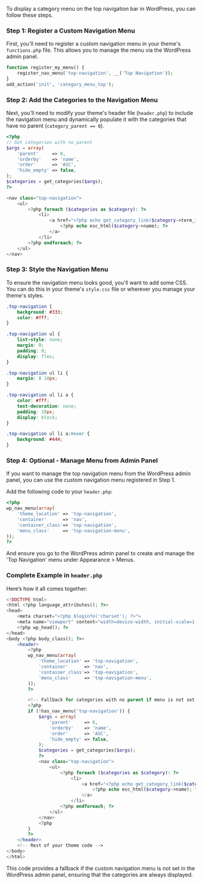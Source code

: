 To display a category menu on the top navigation bar in WordPress, you can follow these steps. 

### Step 1: Register a Custom Navigation Menu

First, you'll need to register a custom navigation menu in your theme's `functions.php` file. This allows you to manage the menu via the WordPress admin panel.

```php
function register_my_menu() {
    register_nav_menu('top-navigation', __('Top Navigation'));
}
add_action('init', 'category_menu_top');
```

### Step 2: Add the Categories to the Navigation Menu

Next, you'll need to modify your theme's header file (`header.php`) to include the navigation menu and dynamically populate it with the categories that have no parent (`category_parent == 0`).

```php
<?php
// Get categories with no parent
$args = array(
    'parent'     => 0,
    'orderby'    => 'name',
    'order'      => 'ASC',
    'hide_empty' => false,
);
$categories = get_categories($args);
?>

<nav class="top-navigation">
    <ul>
        <?php foreach ($categories as $category): ?>
            <li>
                <a href="<?php echo get_category_link($category->term_id); ?>">
                    <?php echo esc_html($category->name); ?>
                </a>
            </li>
        <?php endforeach; ?>
    </ul>
</nav>
```

### Step 3: Style the Navigation Menu

To ensure the navigation menu looks good, you'll want to add some CSS. You can do this in your theme's `style.css` file or wherever you manage your theme's styles.

```css
.top-navigation {
    background: #333;
    color: #fff;
}

.top-navigation ul {
    list-style: none;
    margin: 0;
    padding: 0;
    display: flex;
}

.top-navigation ul li {
    margin: 0 10px;
}

.top-navigation ul li a {
    color: #fff;
    text-decoration: none;
    padding: 10px;
    display: block;
}

.top-navigation ul li a:hover {
    background: #444;
}
```

### Step 4: Optional - Manage Menu from Admin Panel

If you want to manage the top navigation menu from the WordPress admin panel, you can use the custom navigation menu registered in Step 1. 

Add the following code to your `header.php`:

```php
<?php
wp_nav_menu(array(
    'theme_location' => 'top-navigation',
    'container'      => 'nav',
    'container_class'=> 'top-navigation',
    'menu_class'     => 'top-navigation-menu',
));
?>
```

And ensure you go to the WordPress admin panel to create and manage the 'Top Navigation' menu under Appearance > Menus.

### Complete Example in `header.php`

Here’s how it all comes together:

```php
<!DOCTYPE html>
<html <?php language_attributes(); ?>>
<head>
    <meta charset="<?php bloginfo('charset'); ?>">
    <meta name="viewport" content="width=device-width, initial-scale=1.0">
    <?php wp_head(); ?>
</head>
<body <?php body_class(); ?>>
    <header>
        <?php
        wp_nav_menu(array(
            'theme_location' => 'top-navigation',
            'container'      => 'nav',
            'container_class'=> 'top-navigation',
            'menu_class'     => 'top-navigation-menu',
        ));
        ?>

        <!-- Fallback for categories with no parent if menu is not set in admin -->
        <?php
        if (!has_nav_menu('top-navigation')) {
            $args = array(
                'parent'     => 0,
                'orderby'    => 'name',
                'order'      => 'ASC',
                'hide_empty' => false,
            );
            $categories = get_categories($args);
            ?>
            <nav class="top-navigation">
                <ul>
                    <?php foreach ($categories as $category): ?>
                        <li>
                            <a href="<?php echo get_category_link($category->term_id); ?>">
                                <?php echo esc_html($category->name); ?>
                            </a>
                        </li>
                    <?php endforeach; ?>
                </ul>
            </nav>
            <?php
        }
        ?>
    </header>
    <!-- Rest of your theme code -->
</body>
</html>
```

This code provides a fallback if the custom navigation menu is not set in the WordPress admin panel, ensuring that the categories are always displayed.